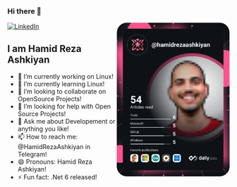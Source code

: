 ### Hi there 👋


<div align="left">
  <a href="https://www.linkedin.com/in/hamidrezaashkiyan/">
    <img
      src="https://img.shields.io/static/v1?logo=linkedin&style=flat-square&color=0072b1&label=LinkedIn&message=%E2%98%86"
      alt="LinkedIn"
    />
  </a>

  <a>
    <img
      width="256"
      align="right"
      src="devcard.svg"
    />
  </a>
</div>

## I am Hamid Reza Ashkiyan

- 🔭 I’m currently working on Linux!
- 🌱 I’m currently learning Linux!
- 👯 I’m looking to collaborate on OpenSource Projects!
- 🤔 I’m looking for help with Open Source Projects!
- 💬 Ask me about Developement or anything you like!
- 📫 How to reach me: @HamidRezaAshkiyan in Telegram!
- 😄 Pronouns: Hamid Reza Ashkiyan!
- ⚡ Fun fact: .Net 6 released!

